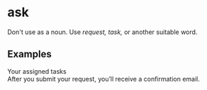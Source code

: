 # ask

Don't use as a noun. Use *request, task,* or another suitable word.

## Examples

Your assigned tasks  
After you submit your request, you’ll receive a confirmation email.

